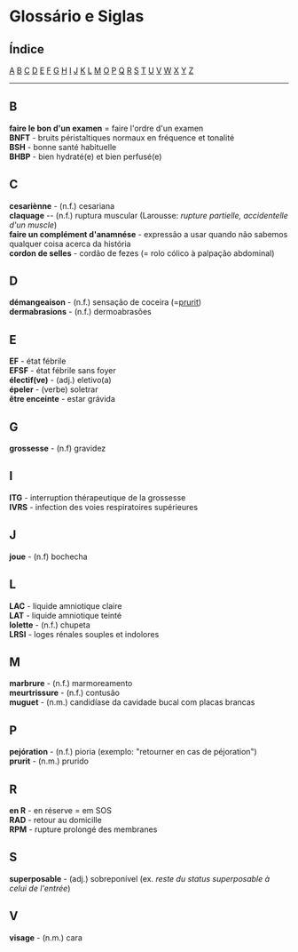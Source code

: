 # Glossário e Siglas

## Índice

[A](#a) [B](#b) [C](#c) [D](#d) [E](#e) [F](#f) [G](#g) [H](#h) [I](#i) [J](#j) [K](#k) [L](#l) [M](#n) [O](#o) [P](#p) [Q](#q) [R](#r) [S](#s) [T](#t) [U](#u) [V](#v) [W](#w) [X](#x) [Y](#y) [Z](#z)

---

## B
**faire le bon d'un examen** = faire l'ordre d'un examen  
**BNFT** - bruits péristaltiques normaux en fréquence et tonalité  
**BSH** - bonne santé habituelle  
**BHBP** - bien hydraté(e) et bien perfusé(e)  

## C
**cesariènne** - (n.f.) cesariana  
**claquage** -- (n.f.) ruptura muscular (Larousse: *rupture partielle, accidentelle d'un muscle*)  
**faire un complément d'anamnése** - expressão a usar quando não sabemos qualquer coisa acerca da história  
**cordon de selles** - cordão de fezes (= rolo cólico à palpação abdominal)  

## D
**démangeaison** - (n.f.) sensação de coceira (=[prurit](#p))  
**dermabrasions** - (n.f.) dermoabrasões  

## E
**EF** - état fébrile  
**EFSF** - état fébrile sans foyer  
**électif(ve)** - (adj.) eletivo(a)  
**épeler** - (verbe) soletrar  
**être enceinte** - estar grávida  

## G
**grossesse** - (n.f) gravidez  

## I
**ITG** - interruption thérapeutique de la grossesse  
**IVRS** - infection des voies respiratoires supérieures  

## J
**joue** - (n.f) bochecha  

## L
**LAC** - liquide amniotique claire  
**LAT** - liquide amniotique teinté  
**lolette** - (n.f.) chupeta  
**LRSI** - loges rénales souples et indolores  

## M
**marbrure** - (n.f.) marmoreamento  
**meurtrissure** - (n.f.) contusão  
**muguet** - (n.m.) candidíase da cavidade bucal com placas brancas  

## P
**pejóration** - (n.f.) pioria (exemplo: "retourner en cas de péjoration")  
**prurit** - (n.m.) prurido  

## R
**en R** - en réserve = em SOS  
**RAD** - retour au domicille  
**RPM** - rupture prolongé des membranes  

## S
**superposable** - (adj.) sobreponível (ex. *reste du status superposable à celui de l'entrée*)  

## V
**visage** - (n.m.) cara  
